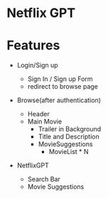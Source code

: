 # Netflix GPT

# Features
- Login/Sign up
    - Sign In / Sign up Form
    - redirect to browse page

- Browse(after authentication)
    - Header
    - Main Movie
        - Trailer in Background
        - Title and Description
        - MovieSuggestions
            - MovieList * N

- NetflixGPT
    - Search Bar
    - Movie Suggestions